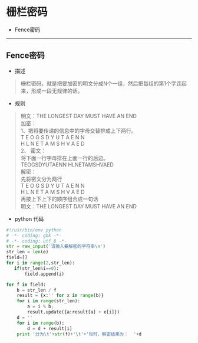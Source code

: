 
# 栅栏密码

* Fence密码

---
## Fence密码

* 描述
> 栅栏密码，就是把要加密的明文分成N个一组，然后把每组的第1个字连起来，形成一段无规律的话。

* 规则
> 明文：THE LONGEST DAY MUST HAVE AN END  
  加密：  
  1、把将要传递的信息中的字母交替排成上下两行。  
  T E O G S D Y U T A E N N  
  H L N E T A M S H V A E D  
  2、 密文：  
  将下面一行字母排在上面一行的后边。  
  TEOGSDYUTAENN HLNETAMSHVAED  
  解密：  
  先将密文分为两行  
  T E O G S D Y U T A E N N  
  H L N E T A M S H V A E D  
  再按上下上下的顺序组合成一句话  
  明文：THE LONGEST DAY MUST HAVE AN END  
 
 * python 代码
 
 ```python 
 #!/usr/bin/env python
 # -*- coding: gbk -*-
 # -*- coding: utf_8 -*-
 str = raw_input('请输入要解密的字符串\n')
 str_len = len(e)
 field=[]
for i in range(2,str_len):
    if(str_len%i==0):
        field.append(i)
 
 for f in field:
     b = str_len / f
     result = {x:'' for x in range(b)}
     for i in range(str_len):
         a = i % b;
         result.update({a:result[a] + e[i]})
     d = ''
     for i in range(b):
         d = d + result[i]
     print '分为\t'+str(f)+'\t'+'栏时，解密结果为：  '+d
 ```
 